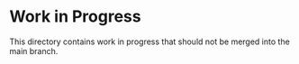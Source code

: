 # Work in Progress

This directory contains work in progress that should not be merged into the main branch.
